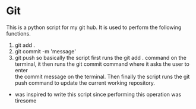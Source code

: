 # Git
This is a python script for my git hub. It is used to perform the following functions.
1. git add .
2. git commit -m 'message'
3. git push
so basically the script first runs the git add . command on the terminal, it then runs the git commit command where it asks the user to enter       
the commit message on the terminal. Then finally the script runs the git push command to update the current working repository.
- was inspired to write this script since performing this operation was tiresome
